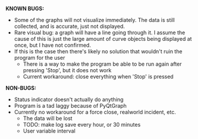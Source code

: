 **KNOWN BUGS:**
 - Some of the graphs will not visualize immediately. The data is still collected, and is accurate, just not displayed.
 - Rare visual bug: a graph will have a line going through it. I assume the cause of this is just the large amount of curve objects being displayed at once, but I have not confirmed.
  - If this is the case then there's likely no solution that wouldn't ruin the program for the user
    - There is a way to make the program be able to be run again after pressing 'Stop', but it does not work
    - Current workaround: close everything when 'Stop' is pressed

**NON-BUGS:**
 - Status indicator doesn't actually do anything
 - Program is a tad laggy because of PyQtGraph
 - Currently no workaround for a force close, realworld incident, etc.
   - The data will be lost
    - TODO: make log save every hour, or 30 minutes
    - User variable interval

